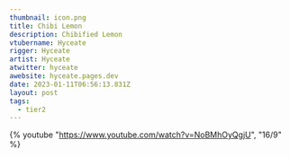 ```yaml
---
thumbnail: icon.png
title: Chibi Lemon
description: Chibified Lemon
vtubername: Hyceate
rigger: Hyceate
artist: Hyceate
atwitter: hyceate
awebsite: hyceate.pages.dev
date: 2023-01-11T06:56:13.831Z
layout: post
tags:
  - tier2
---
```

{% youtube "https://www.youtube.com/watch?v=NoBMhOyQgjU", "16/9" %}